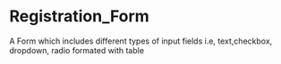 # Registration_Form
A Form which includes different types of input fields i.e, text,checkbox, dropdown, radio formated with table
